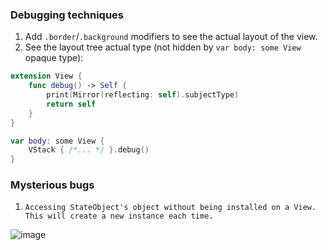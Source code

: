 ### Debugging techniques
1. Add `.border`/`.background` modifiers to see the actual layout of the view.
2. See the layout tree actual type (not hidden by `var body: some View` opaque type):
``` swift
extension View {
	func debug() -> Self {
		print(Mirror(reflecting: self).subjectType)
		return self
	} 
}

var body: some View { 
	VStack { /*... */ }.debug()
}
```

### Mysterious bugs 
1. `Accessing StateObject's object without being installed on a View. This will create a new instance each time.`

![image](https://github.com/gatamar/gist_blog/blob/main/resources/swiftui-issue-1.png)
